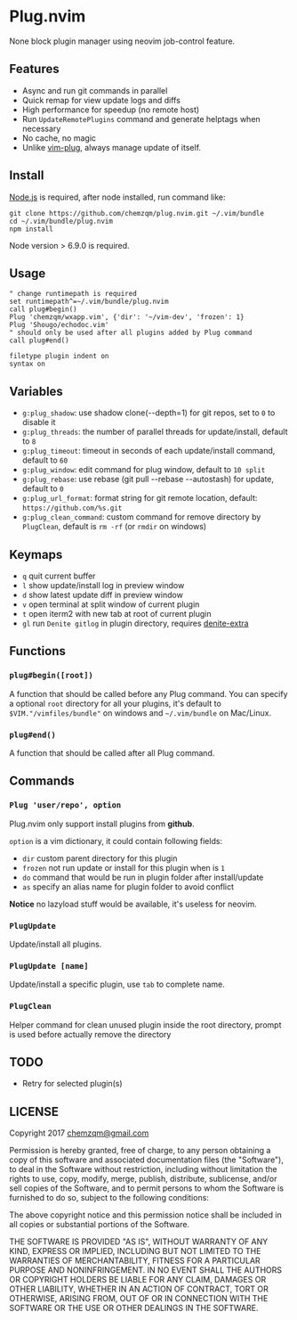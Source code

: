 # Plug.nvim

None block plugin manager using neovim job-control feature.

## Features

* Async and run git commands in parallel
* Quick remap for view update logs and diffs
* High performance for speedup (no remote host)
* Run `UpdateRemotePlugins` command and generate helptags when necessary
* No cache, no magic
* Unlike [vim-plug](https://github.com/junegunn/vim-plug), always manage update
  of itself.

## Install

[Node.js](https://nodejs.org/en/) is required, after node installed, run command
like:

```
git clone https://github.com/chemzqm/plug.nvim.git ~/.vim/bundle
cd ~/.vim/bundle/plug.nvim
npm install
```

Node version > 6.9.0 is required.

## Usage

``` viml
" change runtimepath is required
set runtimepath^=~/.vim/bundle/plug.nvim
call plug#begin()
Plug 'chemzqm/wxapp.vim', {'dir': '~/vim-dev', 'frozen': 1}
Plug 'Shougo/echodoc.vim'
" should only be used after all plugins added by Plug command
call plug#end()

filetype plugin indent on
syntax on
```
## Variables

* `g:plug_shadow`: use shadow clone(--depth=1) for git repos, set to `0` to disable it
* `g:plug_threads`: the number of parallel threads for update/install, default to `8`
* `g:plug_timeout`: timeout in seconds of each update/install command, default to `60`
* `g:plug_window`: edit command for plug window, default to `10 split`
* `g:plug_rebase`: use rebase (git pull --rebase --autostash) for update, default to `0`
* `g:plug_url_format`: format string for git remote location, default:
  `https://github.com/%s.git`
* `g:plug_clean_command`: custom command for remove directory by `PlugClean`, default is `rm -rf` (or `rmdir` on windows)

## Keymaps

* `q` quit current buffer
* `l` show update/install log in preview window
* `d` show latest update diff in preview window
* `v` open terminal at split window of current plugin
* `t` open iterm2 with new tab at root of current plugin
* `gl` run `Denite gitlog` in plugin directory, requires [denite-extra](https://github.com/chemzqm/denite-extra)

## Functions

### `plug#begin([root])`

A function that should be called before any Plug command.
You can specify a optional `root` directory for all your plugins, it's default
to `$VIM."/vimfiles/bundle"` on windows and `~/.vim/bundle` on Mac/Linux.

### `plug#end()`

A function that should be called after all Plug command.

## Commands

### `Plug 'user/repo', option`

Plug.nvim only support install plugins from **github**.

`option` is a vim dictionary, it could contain following fields: 

* `dir` custom parent directory for this plugin
* `frozen` not run update or install for this plugin when is `1`
* `do` command that would be run in plugin folder after install/update
* `as` specify an alias name for plugin folder to avoid conflict

**Notice** no lazyload stuff would be available, it's useless for neovim.

### `PlugUpdate`

Update/install all plugins.

### `PlugUpdate [name]`

Update/install a specific plugin, use `tab` to complete name.

### `PlugClean`

Helper command for clean unused plugin inside the root directory, prompt is used
before actually remove the directory

## TODO

* Retry for selected plugin(s)

## LICENSE

Copyright 2017 chemzqm@gmail.com

Permission is hereby granted, free of charge, to any person obtaining
a copy of this software and associated documentation files (the "Software"),
to deal in the Software without restriction, including without limitation
the rights to use, copy, modify, merge, publish, distribute, sublicense,
and/or sell copies of the Software, and to permit persons to whom the
Software is furnished to do so, subject to the following conditions:

The above copyright notice and this permission notice shall be included
in all copies or substantial portions of the Software.

THE SOFTWARE IS PROVIDED "AS IS", WITHOUT WARRANTY OF ANY KIND,
EXPRESS OR IMPLIED, INCLUDING BUT NOT LIMITED TO THE WARRANTIES
OF MERCHANTABILITY, FITNESS FOR A PARTICULAR PURPOSE AND NONINFRINGEMENT.
IN NO EVENT SHALL THE AUTHORS OR COPYRIGHT HOLDERS BE LIABLE FOR ANY CLAIM,
DAMAGES OR OTHER LIABILITY, WHETHER IN AN ACTION OF CONTRACT,
TORT OR OTHERWISE, ARISING FROM, OUT OF OR IN CONNECTION WITH THE SOFTWARE
OR THE USE OR OTHER DEALINGS IN THE SOFTWARE.
